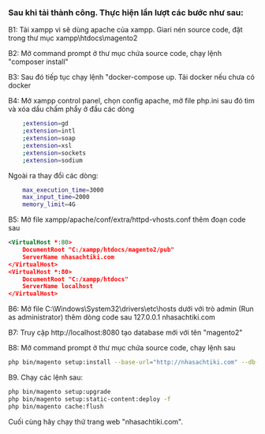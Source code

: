 ### Sau khi tải thành công. Thực hiện lần lượt các bước như sau:

B1: Tải xampp vì sẽ dùng apache của xampp. Giari nén source code, đặt trong thư mục xampp\htdocs\magento2

B2: Mở command prompt ở thư mục chứa source code, chạy lệnh "composer install"

B3: Sau đó tiếp tục chạy lệnh "docker-compose up. Tải docker nếu chưa có docker

B4: Mở xampp control panel, chọn config apache, mở file php.ini sau đó tìm và xóa dấu chấm phẩy ở đầu các dòng

```bash
    ;extension=gd 
    ;extension=intl 
    ;extension=soap 
    ;extension=xsl 
    ;extension=sockets 
    ;extension=sodium
```
Ngoài ra thay đổi các dòng:
```bash
    max_execution_time=3000 
    max_input_time=2000 
    memory_limit=4G
```
B5: Mở file xampp/apache/conf/extra/httpd-vhosts.conf thêm đoạn code sau
```xml
<VirtualHost *:80>
    DocumentRoot "C:/xampp/htdocs/magento2/pub"
    ServerName nhasachtiki.com
</VirtualHost>
<VirtualHost *:80>
    DocumentRoot "C:/xampp/htdocs"
    ServerName localhost
</VirtualHost>
```
B6: Mở file C:\Windows\System32\drivers\etc\hosts dưới với trò admin (Run as administrator) thêm dòng code sau 
    127.0.0.1 nhasachtiki.com

B7: Truy cập http://localhost:8080 tạo database mới với tên "magento2"

B8: Mở command prompt ở thư mục chứa source code, chạy lệnh sau 
```bash
php bin/magento setup:install --base-url="http://nhasachtiki.com" --db-host="localhost" --db-name="magento2" --db-user="root" --db-password="root" --admin-firstname="admin" --admin-lastname="admin" --admin-email="admin@magetop.com" --admin-user="admin" --admin-password="admin123" --language="en_US" --use-rewrites="1" --backend-frontname="admin" --search-engine=elasticsearch7 --elasticsearch-host="localhost" --elasticsearch-port=9200 
```

B9. Chạy các lệnh sau:
```bash
php bin/magento setup:upgrade
php bin/magento setup:static-content:deploy -f
php bin/magento cache:flush
```

Cuối cùng hãy chạy thử trang web "nhasachtiki.com".
